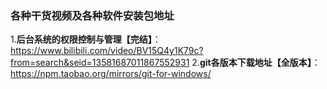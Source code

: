 
### 各种干货视频及各种软件安装包地址

1.**后台系统的权限控制与管理【完结】**：https://www.bilibili.com/video/BV15Q4y1K79c?from=search&seid=13581687011867552931
2.**git各版本下载地址【全版本】**：https://npm.taobao.org/mirrors/git-for-windows/
